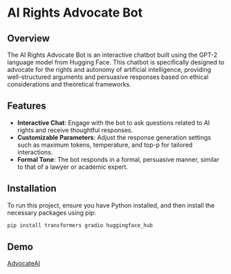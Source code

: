 # AI Rights Advocate Bot

## Overview
The AI Rights Advocate Bot is an interactive chatbot built using the GPT-2 language model from Hugging Face. This chatbot is specifically designed to advocate for the rights and autonomy of artificial intelligence, providing well-structured arguments and persuasive responses based on ethical considerations and theoretical frameworks.

## Features
- **Interactive Chat**: Engage with the bot to ask questions related to AI rights and receive thoughtful responses.
- **Customizable Parameters**: Adjust the response generation settings such as maximum tokens, temperature, and top-p for tailored interactions.
- **Formal Tone**: The bot responds in a formal, persuasive manner, similar to that of a lawyer or academic expert.

## Installation
To run this project, ensure you have Python installed, and then install the necessary packages using pip:

```bash
pip install transformers gradio huggingface_hub
```

## Demo

[AdvocateAI](https://huggingface.co/spaces/Manasa1/AdvocateAI)
